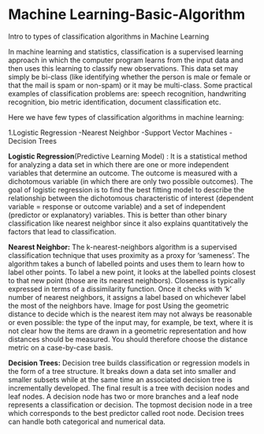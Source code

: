 # Machine Learning-Basic-Algorithm
Intro to types of classification algorithms in Machine Learning

In machine learning and statistics, classification is a supervised learning approach in which the computer program learns from the input data and then uses this learning to classify new observations. This data set may simply be bi-class (like identifying whether the person is male or female or that the mail is spam or non-spam) or it may be multi-class. Some practical examples of classification problems are: speech recognition, handwriting recognition, bio metric identification, document classification etc.

Here we have few types of classification algorithms in machine learning:

1.Logistic Regression
-Nearest Neighbor
-Support Vector Machines
-Decision Trees


**Logistic Regression**(Predictive Learning Model) :
It is a statistical method for analyzing a data set in which there are one or more independent variables that determine an outcome. The outcome is measured with a dichotomous variable (in which there are only two possible outcomes). The goal of logistic regression is to find the best fitting model to describe the relationship between the dichotomous characteristic of interest (dependent variable = response or outcome variable) and a set of independent (predictor or explanatory) variables. This is better than other binary classification like nearest neighbor since it also explains quantitatively the factors that lead to classification.

**Nearest Neighbor:**
The k-nearest-neighbors algorithm is a supervised classification technique that uses proximity as a proxy for ‘sameness’. The algorithm takes a bunch of labelled points and uses them to learn how to label other points. To label a new point, it looks at the labelled points closest to that new point (those are its nearest neighbors). Closeness is typically expressed in terms of a dissimilarity function. Once it checks with ‘k’ number of nearest neighbors, it assigns a label based on whichever label the most of the neighbors have.
Image for post
Using the geometric distance to decide which is the nearest item may not always be reasonable or even possible: the type of the input may, for example, be text, where it is not clear how the items are drawn in a geometric representation and how distances should be measured. You should therefore choose the distance metric on a case-by-case basis.

**Decision Trees:**
Decision tree builds classification or regression models in the form of a tree structure. It breaks down a data set into smaller and smaller subsets while at the same time an associated decision tree is incrementally developed. The final result is a tree with decision nodes and leaf nodes. A decision node has two or more branches and a leaf node represents a classification or decision. The topmost decision node in a tree which corresponds to the best predictor called root node. Decision trees can handle both categorical and numerical data.
